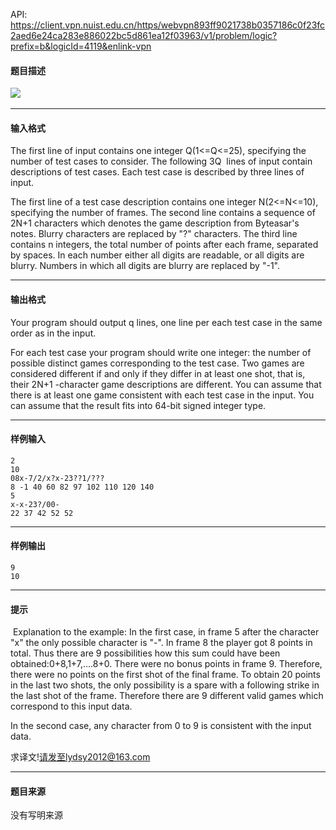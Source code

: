 API: https://client.vpn.nuist.edu.cn/https/webvpn893ff9021738b0357186c0f23fc2aed6e24ca283e886022bc5d861ea12f03963/v1/problem/logic?prefix=b&logicId=4119&enlink-vpn

#### 题目描述

![](../file/4119_0.png) 

---

#### 输入格式

The first line of input contains one integer Q(1<=Q<=25), specifying the number of test cases to consider. The following 3Q  lines of input contain descriptions of test cases. Each test case is described by three lines of input.

The first line of a test case description contains one integer N(2<=N<=10), specifying the number of frames. The second line contains a sequence of 2N+1 characters which denotes the game description from Byteasar's notes. Blurry characters are replaced by "?" characters. The third line contains n integers, the total number of points after each frame, separated by spaces. In each number either all digits are readable, or all digits are blurry. Numbers in which all digits are blurry are replaced by "-1".

---

#### 输出格式

Your program should output q lines, one line per each test case in the same order as in the input.

For each test case your program should write one integer: the number of possible distinct games corresponding to the test case. Two games are considered different if and only if they differ in at least one shot, that is, their 2N+1 -character game descriptions are different. You can assume that there is at least one game consistent with each test case in the input. You can assume that the result fits into 64-bit signed integer type.

---

#### 样例输入
```
2
10
08x-7/2/x?x-23??1/???
8 -1 40 60 82 97 102 110 120 140
5
x-x-23?/00-
22 37 42 52 52

```

---

#### 样例输出
```
9
10

```

---

#### 提示

 Explanation to the example: In the first case, in frame 5 after the character "x" the only possible character is "-". In frame 8 the player got 8 points in total. Thus there are 9 possibilities how this sum could have been obtained:0+8,1+7,….8+0. There were no bonus points in frame 9. Therefore, there were no points on the first shot of the final frame. To obtain 20 points in the last two shots, the only possibility is a spare with a following strike in the last shot of the frame. Therefore there are 9 different valid games which correspond to this input data.

In the second case, any character from 0 to 9 is consistent with the input data.

求译文!请发至lydsy2012@163.com

---

#### 题目来源

没有写明来源